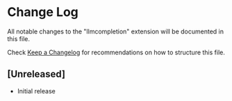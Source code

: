 # Change Log

All notable changes to the "llmcompletion" extension will be documented in this file.

Check [Keep a Changelog](http://keepachangelog.com/) for recommendations on how to structure this file.

## [Unreleased]

- Initial release